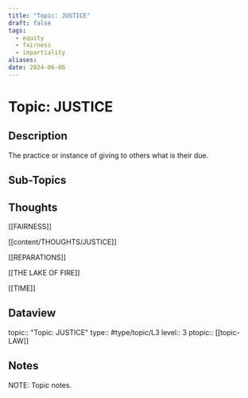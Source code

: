 ```yaml
---
title: "Topic: JUSTICE"
draft: false
tags:
  - equity
  - fairness
  - impartiality
aliases: 
date: 2024-06-06
---
```

# Topic: JUSTICE
## Description
The practice or instance of giving to others what is their due.

## Sub-Topics


## Thoughts
[[FAIRNESS]]

[[content/THOUGHTS/JUSTICE]]

[[REPARATIONS]]

[[THE LAKE OF FIRE]]

[[TIME]]

## Dataview
topic:: "Topic: JUSTICE"
type:: #type/topic/L3
level:: 3
ptopic:: [[topic-LAW]]

## Notes
NOTE: Topic notes.